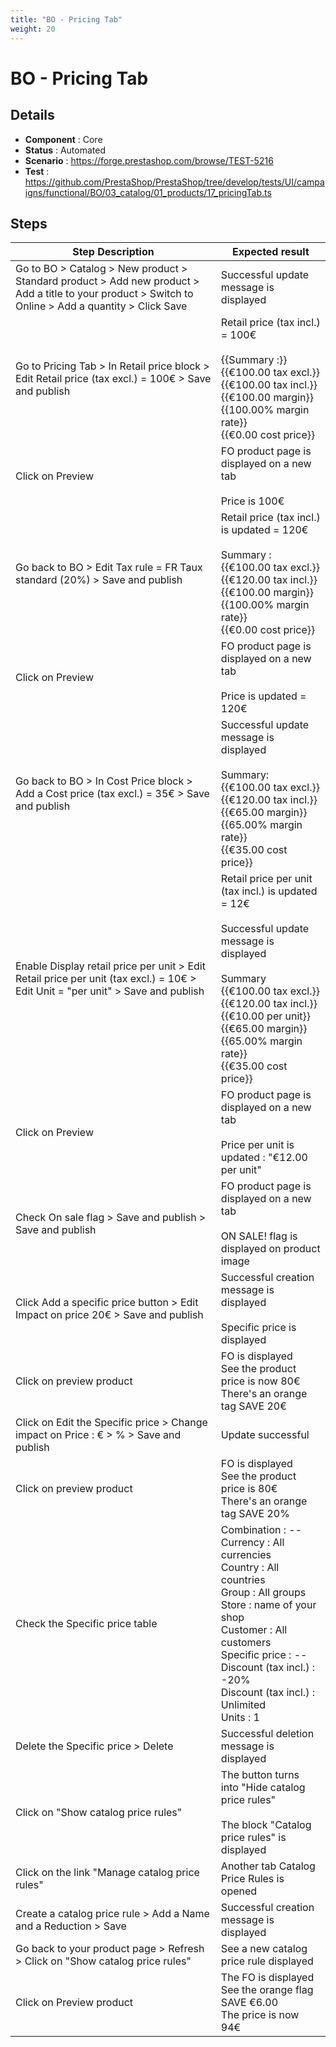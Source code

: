 ```yaml
---
title: "BO - Pricing Tab"
weight: 20
---
```


# BO - Pricing Tab
## Details
* **Component** : Core
* **Status** : Automated
* **Scenario** : https://forge.prestashop.com/browse/TEST-5216
* **Test** : https://github.com/PrestaShop/PrestaShop/tree/develop/tests/UI/campaigns/functional/BO/03_catalog/01_products/17_pricingTab.ts

## Steps
| Step Description | Expected result |
| ----- | ----- |
| Go to BO > Catalog > New product > Standard product > Add new product > Add a title to your product > Switch to Online > Add a quantity > Click Save | Successful update message is displayed |
| Go to Pricing Tab > In Retail price block > Edit Retail price (tax excl.) = 100€ > Save and publish | Retail price (tax incl.) = 100€<br><br>{{Summary :}}<br>{{€100.00 tax excl.}}<br>{{€100.00 tax incl.}}<br>{{€100.00 margin}}<br>{{100.00% margin rate}}<br>{{€0.00 cost price}} |
| Click on Preview | FO product page is displayed on a new tab<br><br>Price is 100€ |
| Go back to BO > Edit Tax rule = FR Taux standard (20%) > Save and publish | Retail price (tax incl.) is updated = 120€<br><br>Summary :<br>{{€100.00 tax excl.}}<br>{{€120.00 tax incl.}}<br>{{€100.00 margin}}<br>{{100.00% margin rate}}<br>{{€0.00 cost price}} |
| Click on Preview | FO product page is displayed on a new tab<br><br>Price is updated = 120€ |
| Go back to BO > In Cost Price block > Add a Cost price (tax excl.) = 35€ > Save and publish | Successful update message is displayed<br><br>Summary:<br>{{€100.00 tax excl.}}<br>{{€120.00 tax incl.}}<br>{{€65.00 margin}}<br>{{65.00% margin rate}}<br>{{€35.00 cost price}} |
| Enable Display retail price per unit > Edit Retail price per unit (tax excl.) = 10€ > Edit Unit = "per unit" > Save and publish | Retail price per unit (tax incl.) is updated = 12€<br><br>Successful update message is displayed<br><br>Summary<br>{{€100.00 tax excl.}}<br>{{€120.00 tax incl.}}<br>{{€10.00 per unit}}<br>{{€65.00 margin}}<br>{{65.00% margin rate}}<br>{{€35.00 cost price}} |
| Click on Preview | FO product page is displayed on a new tab<br><br>Price per unit is updated : "€12.00 per unit" |
| Check On sale flag > Save and publish > Save and publish | FO product page is displayed on a new tab<br><br>ON SALE! flag is displayed on product image |
| Click Add a specific price button > Edit Impact on price 20€ > Save and publish | Successful creation message is displayed<br><br>Specific price is displayed |
| Click on preview product | FO is displayed<br>See the product price is now 80€<br>There's an orange tag SAVE 20€ |
| Click on Edit the Specific price > Change impact on Price : € > % > Save and publish | Update successful |
| Click on preview product | FO is displayed<br>See the product price is 80€<br>There's an orange tag SAVE 20% |
| Check the Specific price table | Combination : --<br>Currency : All currencies<br>Country : All countries<br>Group : All groups<br>Store : name of your shop<br>Customer : All customers<br>Specific price : --<br>Discount (tax incl.) : -20%<br>Discount (tax incl.) : Unlimited<br>Units : 1 |
| Delete the Specific price > Delete | Successful deletion message is displayed |
| Click on "Show catalog price rules" | The button turns into "Hide catalog price rules"<br><br>The block "Catalog price rules" is displayed |
| Click on the link "Manage catalog price rules" | Another tab Catalog Price Rules is opened |
| Create a catalog price rule > Add a Name and a Reduction > Save | Successful creation message is displayed |
| Go back to your product page > Refresh > Click on "Show catalog price rules" | See a new catalog price rule displayed |
| Click on Preview product | The FO is displayed<br>See the orange flag SAVE €6.00<br>The price is now 94€ |